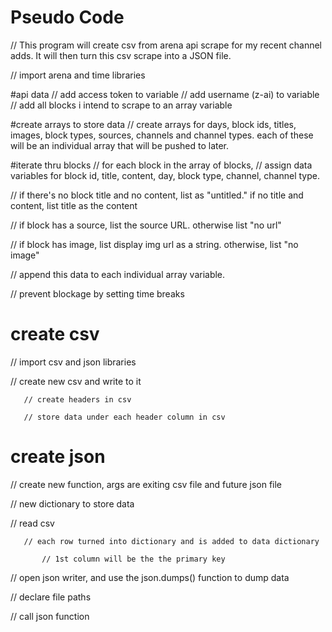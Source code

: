 # Pseudo Code

// This program will create csv from arena api scrape for my recent channel adds. It will then turn this csv scrape into a JSON file.

// import arena and time libraries


#api data
// add access token to variable
// add username (z-ai) to variable
// add all blocks i intend to scrape to an array variable


#create arrays to store data
// create arrays for days, block ids, titles, images, block types, sources, channels and channel types. each of these will be an individual array that will be pushed to later.


#iterate thru blocks
// for each block in the array of blocks,
   // assign data variables for block id, title, content, day, block type, channel, channel type.

   // if there's no block title and no content, list as "untitled." if no title and content, list title as the content

   // if block has a source, list the source URL. otherwise list "no url"

   // if block has image, list display img url as a string. otherwise, list "no image"

   // append this data to each individual array variable.  

   // prevent blockage by setting time breaks

# create csv

// import csv and json libraries

// create new csv and write to it

       // create headers in csv

       // store data under each header column in csv



# create json

// create new function, args are exiting csv file and future json file   

   // new dictionary to store data

   // read csv


       // each row turned into dictionary and is added to data dictionary

           // 1st column will be the the primary key   

   // open json writer, and use the json.dumps() function to dump data

// declare file paths  

// call json function      
